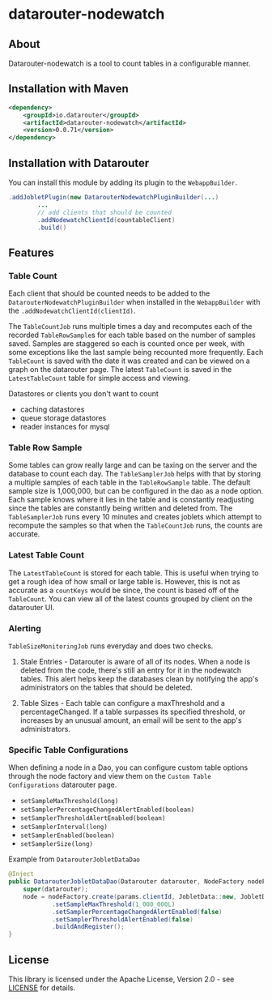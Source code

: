 # datarouter-nodewatch

## About
Datarouter-nodewatch is a tool to count tables in a configurable manner. 

## Installation with Maven

```xml
<dependency>
	<groupId>io.datarouter</groupId>
	<artifactId>datarouter-nodewatch</artifactId>
	<version>0.0.71</version>
</dependency>
```

## Installation with Datarouter

You can install this module by adding its plugin to the `WebappBuilder`.

```java
.addJobletPlugin(new DatarouterNodewatchPluginBuilder(...)
		...
		// add clients that should be counted
		.addNodewatchClientId(countableClient)
		.build()
```

## Features

### Table Count

Each client that should be counted needs to be added to the `DatarouterNodewatchPluginBuilder` when installed in the 
`WebappBuilder` with the `.addNodewatchClientId(clientId)`.

The `TableCountJob` runs multiple times a day and recomputes each of the recorded `TableRowSample`s for each table 
based on the number of samples saved. Samples are staggered so each is counted once per week, with some exceptions 
like the last sample being recounted more frequently. Each `TableCount` is saved with the date it was created and 
can be viewed on a graph on the datarouter page. The latest `TableCount` is saved in the `LatestTableCount` table 
for simple access and viewing.

Datastores or clients you don't want to count
* caching datastores
* queue storage datastores
* reader instances for mysql


### Table Row Sample

Some tables can grow really large and can be taxing on the server and the database to count each day. The 
`TableSamplerJob` helps with that by storing a multiple samples of each table in the `TableRowSample` table. The 
default sample size is 1,000,000, but can be configured in the dao as a node option. Each sample knows where it 
lies in the table and is constantly readjusting since the tables are constantly being written and deleted from. 
The `TableSamplerJob` runs every 10 minutes and creates joblets which attempt to recompute the samples so that 
when the `TableCountJob` runs, the counts are accurate.


### Latest Table Count

The `LatestTableCount` is stored for each table. This is useful when trying to get a rough idea of how small or large 
table is. However, this is not as accurate as a `countKeys` would be since, the count is based off of the `TableCount`. 
You can view all of the latest counts grouped by client on the datarouter UI. 


### Alerting

`TableSizeMonitoringJob` runs everyday and does two checks. 

1. Stale Entries - Datarouter is aware of all of its nodes. When a node is deleted from the code, there's still an 
entry for it in the nodewatch tables. This alert helps keep the databases clean by notifying the app's administrators 
on the tables that should be deleted. 

2. Table Sizes - Each table can configure a maxThreshold and a percentageChanged. If a table surpasses its specified 
threshold, or increases by an unusual amount, an email will be sent to the app's administrators. 


### Specific Table Configurations

When defining a node in a Dao, you can configure custom table options through the node factory and view them on the 
`Custom Table Configurations` datarouter page. 

* `setSampleMaxThreshold(long)`
* `setSamplerPercentageChangedAlertEnabled(boolean)`
* `setSamplerThresholdAlertEnabled(boolean)`
* `setSamplerInterval(long)`
* `setSamplerEnabled(boolean)`
* `setSamplerSize(long)`

Example from `DatarouterJobletDataDao`

```java
@Inject
public DatarouterJobletDataDao(Datarouter datarouter, NodeFactory nodeFactory, DatarouterJobletDataDaoParams params){
	super(datarouter);
	node = nodeFactory.create(params.clientId, JobletData::new, JobletDataFielder::new)
			.setSampleMaxThreshold(1_000_000L)
			.setSamplerPercentageChangedAlertEnabled(false)
			.setSamplerThresholdAlertEnabled(false)
			.buildAndRegister();
}
```

## License

This library is licensed under the Apache License, Version 2.0 - see [LICENSE](../LICENSE) for details.
